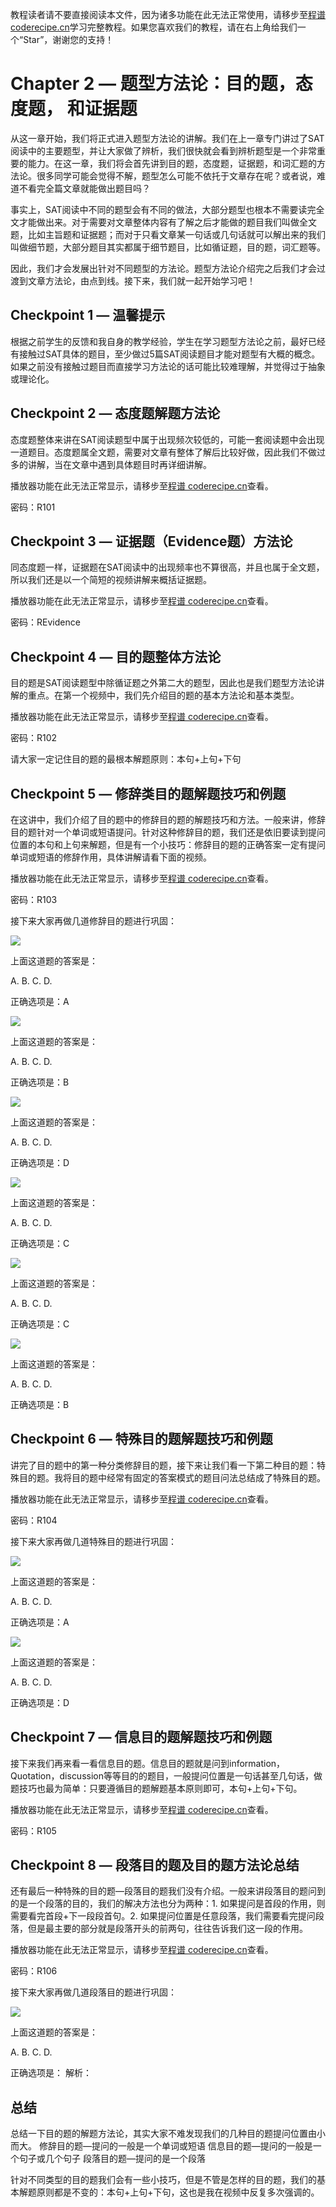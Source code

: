 <notice>教程读者请不要直接阅读本文件，因为诸多功能在此无法正常使用，请移步至[程谱 coderecipe.cn](https://coderecipe.cn/learn/10)学习完整教程。如果您喜欢我们的教程，请在右上角给我们一个“Star”，谢谢您的支持！</notice>

Chapter 2 — 题型方法论：目的题，态度题， 和证据题
======

从这一章开始，我们将正式进入题型方法论的讲解。我们在上一章专门讲过了SAT阅读中的主要题型，并让大家做了辨析，我们很快就会看到辨析题型是一个非常重要的能力。在这一章，我们将会首先讲到目的题，态度题，证据题，和词汇题的方法论。很多同学可能会觉得不解，题型怎么可能不依托于文章存在呢？或者说，难道不看完全篇文章就能做出题目吗？

事实上，SAT阅读中不同的题型会有不同的做法，大部分题型也根本不需要读完全文才能做出来。对于需要对文章整体内容有了解之后才能做的题目我们叫做全文题，比如主旨题和证据题；而对于只看文章某一句话或几句话就可以解出来的我们叫做细节题，大部分题目其实都属于细节题目，比如循证题，目的题，词汇题等。

因此，我们才会发展出针对不同题型的方法论。题型方法论介绍完之后我们才会过渡到文章方法论，由点到线。接下来，我们就一起开始学习吧！

Checkpoint 1 — 温馨提示
-----

根据之前学生的反馈和我自身的教学经验，学生在学习题型方法论之前，最好已经有接触过SAT具体的题目，至少做过5篇SAT阅读题目才能对题型有大概的概念。如果之前没有接触过题目而直接学习方法论的话可能比较难理解，并觉得过于抽象或理论化。

Checkpoint 2 — 态度题解题方法论
-----

态度题整体来讲在SAT阅读题型中属于出现频次较低的，可能一套阅读题中会出现一道题目。态度题属全文题，需要对文章有整体了解后比较好做，因此我们不做过多的讲解，当在文章中遇到具体题目时再详细讲解。

<cr type="player" parameters="XMzgzODgzNjgxNg=="><notice>播放器功能在此无法正常显示，请移步至[程谱 coderecipe.cn](https://coderecipe.cn/learn/10)查看。</notice></cr>

密码：R101

Checkpoint 3 — 证据题（Evidence题）方法论
-----

同态度题一样，证据题在SAT阅读中的出现频率也不算很高，并且也属于全文题，所以我们还是以一个简短的视频讲解来概括证据题。

<cr type="player" parameters="XMzg0NDIwNTE5Mg=="><notice>播放器功能在此无法正常显示，请移步至[程谱 coderecipe.cn](https://coderecipe.cn/learn/10)查看。</notice></cr>

密码：REvidence

Checkpoint 4 — 目的题整体方法论
-----
目的题是SAT阅读题型中除循证题之外第二大的题型，因此也是我们题型方法论讲解的重点。在第一个视频中，我们先介绍目的题的基本方法论和基本类型。

<cr type="player" parameters="XMzgzODgzOTg2OA=="><notice>播放器功能在此无法正常显示，请移步至[程谱 coderecipe.cn](https://coderecipe.cn/learn/10)查看。</notice></cr>

密码：R102

请大家一定记住目的题的最根本解题原则：本句+上句+下句


Checkpoint 5 — 修辞类目的题解题技巧和例题
-----

在这讲中，我们介绍了目的题中的修辞目的题的解题技巧和方法。一般来讲，修辞目的题针对一个单词或短语提问。针对这种修辞目的题，我们还是依旧要读到提问位置的本句和上句来解题，但是有一个小技巧：修辞目的题的正确答案一定有提问单词或短语的修辞作用，具体讲解请看下面的视频。

<cr type="player" parameters="XMzgzODg0NjU2NA=="><notice>播放器功能在此无法正常显示，请移步至[程谱 coderecipe.cn](https://coderecipe.cn/learn/10)查看。</notice></cr>

密码：R103

接下来大家再做几道修辞目的题进行巩固：

![](2-1.jpg)

上面这道题的答案是：

A.	   B.     C.     D.   

正确选项是：A


![](2-2.jpg)

上面这道题的答案是：

A.	    B.     C.     D.   

正确选项是：B


![](2-3.jpg)

上面这道题的答案是：

A.	    B.     C.     D.   

正确选项是：D


![](2-4.jpg)

上面这道题的答案是：

A.	    B.     C.     D.   

正确选项是：C


![](2-5.jpg)

上面这道题的答案是：

A.	    B.     C.     D.   

正确选项是：C


![](2-6.jpg)

上面这道题的答案是：

A.	    B.     C.     D.   

正确选项是：B


Checkpoint 6 — 特殊目的题解题技巧和例题
-----

讲完了目的题中的第一种分类修辞目的题，接下来让我们看一下第二种目的题：特殊目的题。我将目的题中经常有固定的答案模式的题目问法总结成了特殊目的题。

<cr type="player" parameters="XMzgzODg0Nzk1Mg=="><notice>播放器功能在此无法正常显示，请移步至[程谱 coderecipe.cn](https://coderecipe.cn/learn/10)查看。</notice></cr>

密码：R104

接下来大家再做几道特殊目的题进行巩固：

![](2-7.jpg)

上面这道题的答案是：

A.	    B.     C.     D.   

正确选项是：A


![](2-8.jpg)

上面这道题的答案是：

A.	    B.     C.     D.   

正确选项是：D


Checkpoint 7 — 信息目的题解题技巧和例题
-----

接下来我们再来看一看信息目的题。信息目的题就是问到information，Quotation，discussion等等目的的题目，一般提问位置是一句话甚至几句话，做题技巧也最为简单：只要遵循目的题解题基本原则即可，本句+上句+下句。

<cr type="player" parameters="XMzgzODg0OTUyMA=="><notice>播放器功能在此无法正常显示，请移步至[程谱 coderecipe.cn](https://coderecipe.cn/learn/10)查看。</notice></cr>

密码：R105


Checkpoint 8 — 段落目的题及目的题方法论总结
-----

还有最后一种特殊的目的题—段落目的题我们没有介绍。一般来讲段落目的题问到的是一个段落的目的，我们的解决方法也分为两种：1. 如果提问是首段的作用，则需要看完首段+下一段段首句。2. 如果提问位置是任意段落，我们需要看完提问段落，但是最主要的部分就是段落开头的前两句，往往告诉我们这一段的作用。

<cr type="player" parameters="XMzgzODg2NDU4NA=="><notice>播放器功能在此无法正常显示，请移步至[程谱 coderecipe.cn](https://coderecipe.cn/learn/10)查看。</notice></cr>

密码：R106

接下来大家再做几道段落目的题进行巩固：

![](2-9.jpg)

上面这道题的答案是：

A.	    B.     C.     D.   

正确选项是：
解析：

总结
-----
总结一下目的题的解题方法论，其实大家不难发现我们的几种目的题提问位置由小而大。
修辞目的题—提问的一般是一个单词或短语
信息目的题—提问的一般是一个句子或几个句子
段落目的题—提问的是一个段落

针对不同类型的目的题我们会有一些小技巧，但是不管是怎样的目的题，我们的基本解题原则都是不变的：本句+上句+下句，这也是我在视频中反复多次强调的。
